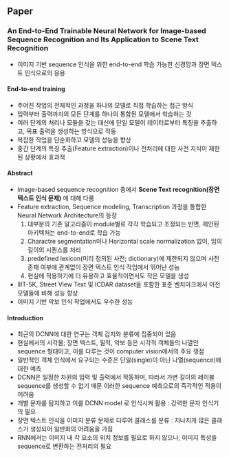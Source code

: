 ## Paper
### An End-to-End Trainable Neural Network for Image-based Sequence Recognition and Its Application to Scene Text Recognition
- 이미지 기반 sequence 인식을 위한 end-to-end 학습 가능한 신경망과 장면 텍스트 인식으로의 응용
#### End-to-end training
- 주어진 작업의 전체적인 과정을 하나의 모델로 직접 학습하는 접근 방식
- 입력부터 출력까지의 모든 단계를 하나의 통합된 모델에서 학습하는 것
- 여러 단계의 처리나 모듈을 갖는 대신에 단일 모델이 데이터로부터 특징을 추출하고, 목표 출력을 생성하는 방식으로 작동
- 복잡한 작업을 단순화하고 모델의 성능을 향상
- 중간 단계의 특징 추출(Feature extraction)이나 전처리에 대한 사전 지식이 제한된 상황에서 효과적

#### Abstract
- Image-based sequence recognition 중에서 **Scene Text recognition(장면 텍스트 인식 문제)** 에 대해 다룸
- Feature extraction, Sequence modeling, Transcription 과정을 통합한 Neural Network Architecture의 등장 
	1. 대부분의 기존 알고리즘이 module별로 각각 학습되고 조정되는 반면, 제안된 아키텍처는 end-to-end로 학습 가능
	2. Charactre segmentation이나 Horizontal scale normalization 없이, 임의 길이의 시퀀스를 처리
	3. predefined lexicon(미리 정의된 사전; dictionary)에 제한되지 않으며 사전 존재 여부에 관계없이 장면 텍스트 인식 작업에서 뛰어난 성능
	4. 현실에 적용하기에 더 유용하고 효율적이면서도 작은 모델을 생성
- IIIT-5K, Street View Text 및 ICDAR dataset을 포함한 표준 벤치마크에서 이전 모델들에 비해 성능 향상
- 이미지 기반 악보 인식 작업에서도 우수한 성능


#### Introduction
- 최근의 DCNN에 대한 연구는 객체 감지와 분류에 집중되어 있음
- 현실에서의 시각물; 장면 텍스트, 필적, 악보 등은 시각적 객체들의 나열인 sequence 형태이고, 이를 다루는 것이 computer vision에서의 주요 쟁점
- 일반적인 객체 인식에서 요구되는 수준은 단일(single)이 아닌 나열(sequence)에 대한 예측
- DCNN은 일정한 차원의 입력 및 출력에서 작동하며, 따라서 가변 길이의 레이블 sequence를 생성할 수 없기 때문 이러한 sequence 예측으로의 즉각적인 적용이 어려움
- 개별 문자를 탐지하고 이를 DCNN model 로 인식시켜 활용 : 강력한 문자 인식기의 필요
- 장면 텍스트 인식을 이미지 분류 문제로 다루어 클래스를 분류 : 지나치게 많은 클래스가 생성되어 일반화의 어려움을 가짐
- RNN에서는 이미지 내 각 요소의 위치 정보를 필요로 하지 않으나, 이미지 특성을 sequence로 변환하는 전처리의 필요